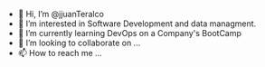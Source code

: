 - 👋 Hi, I’m @jjuanTeralco
- 👀 I’m interested in Software Development and data managment.
- 🌱 I’m currently learning DevOps on a Company's BootCamp
- 💞️ I’m looking to collaborate on ...
- 📫 How to reach me ...

<!---
jjuanTeralco/jjuanTeralco is a ✨ special ✨ repository because its `README.md` (this file) appears on your GitHub profile.
You can click the Preview link to take a look at your changes.
--->
